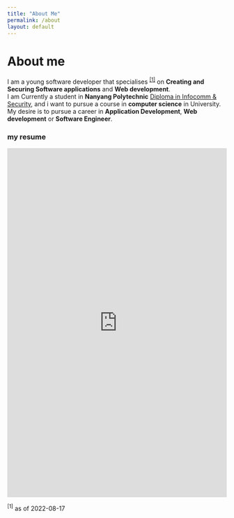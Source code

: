 ```yaml
---
title: "About Me"
permalink: /about
layout: default
---
```


# About me
I am a young software developer that specialises <sup><a href="#1">[1]</a></sup> on **Creating and Securing Software applications** and **Web development**.
<br>
I am Currently a student in **Nanyang Polytechnic** <a href="https://www.nyp.edu.sg/schools/sit/full-time-courses/infocomm-and-security.html" target="_blank"> Diploma in Infocomm & Security</a>, and i want to pursue a course in **computer science** in University. My desire is to pursue a career in **Application Development**, **Web development** or **Software Engineer**.
<br />

### my resume
<iframe src="https://drive.google.com/file/d/1K7GwROEWYqHE1vTVuNO_jgHTGIkHvfnD/preview" style="width:100%; height:50rem;" frameborder="0"></iframe>


<span id="#1"><sup>[1]</sup> as of <span class="date">2022-08-17</span></span>
